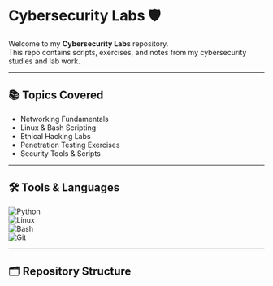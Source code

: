 # Cybersecurity Labs 🛡️

Welcome to my **Cybersecurity Labs** repository.  
This repo contains scripts, exercises, and notes from my cybersecurity studies and lab work.

---

## 📚 Topics Covered
- Networking Fundamentals
- Linux & Bash Scripting
- Ethical Hacking Labs
- Penetration Testing Exercises
- Security Tools & Scripts

---

## 🛠️ Tools & Languages
![Python](https://img.shields.io/badge/-Python-3776AB?style=flat&logo=python&logoColor=white)  
![Linux](https://img.shields.io/badge/-Linux-FCC624?style=flat&logo=linux&logoColor=black)  
![Bash](https://img.shields.io/badge/-Bash-4EAA25?style=flat&logo=gnu-bash&logoColor=white)  
![Git](https://img.shields.io/badge/-Git-F05032?style=flat&logo=git&logoColor=white)  

---

## 🗂 Repository Structure
